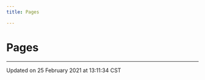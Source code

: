 ```yaml
---
title: Pages

---
```


# Pages







-------------------------------

Updated on 25 February 2021 at 13:11:34 CST
